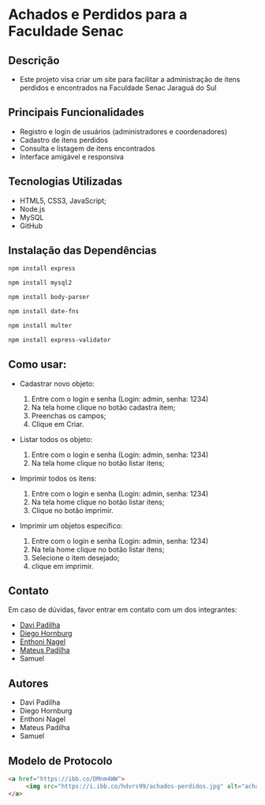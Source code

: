 # Achados e Perdidos para a Faculdade Senac

## Descrição
- Este projeto visa criar um site para facilitar a administração de itens perdidos e encontrados na Faculdade Senac Jaraguá do Sul

## Principais Funcionalidades
- Registro e login de usuários (administradores e coordenadores)
- Cadastro de itens perdidos
- Consulta e listagem de itens encontrados
- Interface amigável e responsiva

 ## Tecnologias Utilizadas
 - HTML5, CSS3, JavaScript;
 - Node.js
 - MySQL
 - GitHub

## Instalação das Dependências
~~~ bash
npm install express
~~~
~~~ bash
npm install mysql2
~~~
~~~ bash
npm install body-parser
~~~
~~~ bash
npm install date-fns
~~~
~~~ bash
npm install multer
~~~
~~~ bash
npm install express-validator
~~~

## Como usar:
- Cadastrar novo objeto:
     1. Entre com o login e senha (Login: admin, senha: 1234)
     2. Na tela home clique no botão cadastra item;
     3. Preenchas os campos;
     4. Clique em Criar.

- Listar todos os objeto:
     1. Entre com o login e senha (Login: admin, senha: 1234)
     2. Na tela home clique no botão listar itens;
 
- Imprimir todos os itens:
     1. Entre com o login e senha (Login: admin, senha: 1234)
     2. Na tela home clique no botão listar itens;
     3. Clique no botão imprimir.

 - Imprimir um objetos específico:
     1. Entre com o login e senha (Login: admin, senha: 1234)
     2. Na tela home clique no botão listar itens;
     3. Selecione o item desejado;
     4. clique em imprimir.

## Contato
  Em caso de dúvidas, favor entrar em contato com um dos integrantes:
  - [Davi Padilha](https://www.linkedin.com/in/davi-emanuel-araujo-padilha-b57ab2272/)
  - [Diego Hornburg](https://www.linkedin.com/in/dihb/)
  - [Enthoni Nagel](https://www.linkedin.com/in/enthoni-s-nagel-818754288/)
  - [Mateus Padilha](https://www.linkedin.com/in/mateus-padilha-077766291/)
  - Samuel

## Autores
- Davi Padilha
- Diego Hornburg
- Enthoni Nagel
- Mateus Padilha
- Samuel

## Modelo de Protocolo
~~~html
<a href="https://ibb.co/DMnm4WW">
     <img src="https://i.ibb.co/hdvrs99/achados-perdidos.jpg" alt="achados-perdidos" border="0" />
</a>

~~~
